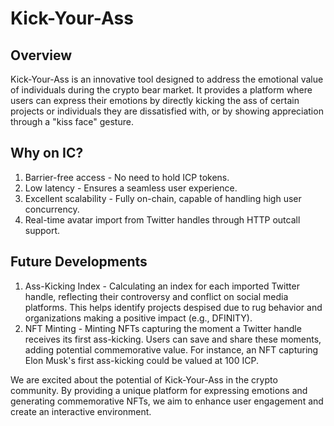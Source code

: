 # Kick-Your-Ass

## Overview

Kick-Your-Ass is an innovative tool designed to address the emotional value of individuals during the crypto bear market. It provides a platform where users can express their emotions by directly kicking the ass of certain projects or individuals they are dissatisfied with, or by showing appreciation through a "kiss face" gesture.

## Why on IC?

1. Barrier-free access - No need to hold ICP tokens.
2. Low latency - Ensures a seamless user experience.
3. Excellent scalability - Fully on-chain, capable of handling high user concurrency.
4. Real-time avatar import from Twitter handles through HTTP outcall support.

## Future Developments

1. Ass-Kicking Index - Calculating an index for each imported Twitter handle, reflecting their controversy and conflict on social media platforms. This helps identify projects despised due to rug behavior and organizations making a positive impact (e.g., DFINITY).
2. NFT Minting - Minting NFTs capturing the moment a Twitter handle receives its first ass-kicking. Users can save and share these moments, adding potential commemorative value. For instance, an NFT capturing Elon Musk's first ass-kicking could be valued at 100 ICP.

We are excited about the potential of Kick-Your-Ass in the crypto community. By providing a unique platform for expressing emotions and generating commemorative NFTs, we aim to enhance user engagement and create an interactive environment.
